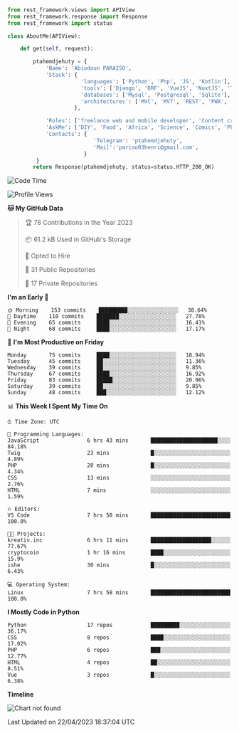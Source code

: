 ###
```python
from rest_framework.views import APIView
from rest_framework.response import Response
from rest_framework import status

class AboutMe(APIView):

    def get(self, request):

        ptahemdjehuty = {
            'Name': 'Abiodoun PARAISO',
            'Stack': {
                       'languages': ['Python', 'Php', 'JS', 'Kotlin'],
                       'tools': ['Django', 'DRF', 'VueJS', 'NuxtJS', 'Threejs' 'React', 'Kotlin', 'Electron'],
                       'databases': ['Mysql', 'Postgresql', 'Sqlite'],
                       'architectures': ['MVC', 'MVT', 'REST', 'PWA', 'SPA', 'MicroServices']
                     },

            'Roles': ['freelance web and mobile developer', 'Content creator', 'Teacher', 'Mentor'],
            'AskMe': ['DIY', 'Food', 'Africa', 'Science', 'Comics', 'Photography', 'Tech', 'Programming'],
            'Contacts': {
                           'Telegram': 'ptahemdjehuty',
                           'Mail':'pariso03henri@gmail.com',
                        }
         }
        return Response(ptahemdjehuty, status=status.HTTP_200_OK)

```                    

<!--START_SECTION:waka-->
![Code Time](http://img.shields.io/badge/Code%20Time-514%20hrs%2025%20mins-blue)

![Profile Views](http://img.shields.io/badge/Profile%20Views-0-blue)

**🐱 My GitHub Data** 

> 🏆 78 Contributions in the Year 2023
 > 
> 📦 61.2 kB Used in GitHub's Storage 
 > 
> 💼 Opted to Hire
 > 
> 📜 31 Public Repositories 
 > 
> 🔑 17 Private Repositories  
 > 
**I'm an Early 🐤** 

```text
🌞 Morning    153 commits    █████████░░░░░░░░░░░░░░░░   38.64% 
🌆 Daytime    110 commits    ███████░░░░░░░░░░░░░░░░░░   27.78% 
🌃 Evening    65 commits     ████░░░░░░░░░░░░░░░░░░░░░   16.41% 
🌙 Night      68 commits     ████░░░░░░░░░░░░░░░░░░░░░   17.17%

```
📅 **I'm Most Productive on Friday** 

```text
Monday       75 commits     ████░░░░░░░░░░░░░░░░░░░░░   18.94% 
Tuesday      45 commits     ██░░░░░░░░░░░░░░░░░░░░░░░   11.36% 
Wednesday    39 commits     ██░░░░░░░░░░░░░░░░░░░░░░░   9.85% 
Thursday     67 commits     ████░░░░░░░░░░░░░░░░░░░░░   16.92% 
Friday       83 commits     █████░░░░░░░░░░░░░░░░░░░░   20.96% 
Saturday     39 commits     ██░░░░░░░░░░░░░░░░░░░░░░░   9.85% 
Sunday       48 commits     ███░░░░░░░░░░░░░░░░░░░░░░   12.12%

```


📊 **This Week I Spent My Time On** 

```text
⌚︎ Time Zone: UTC

💬 Programming Languages: 
JavaScript               6 hrs 43 mins       █████████████████████░░░░   84.18% 
Twig                     23 mins             █░░░░░░░░░░░░░░░░░░░░░░░░   4.89% 
PHP                      20 mins             █░░░░░░░░░░░░░░░░░░░░░░░░   4.34% 
CSS                      13 mins             ░░░░░░░░░░░░░░░░░░░░░░░░░   2.76% 
HTML                     7 mins              ░░░░░░░░░░░░░░░░░░░░░░░░░   1.59%

🔥 Editors: 
VS Code                  7 hrs 58 mins       █████████████████████████   100.0%

🐱‍💻 Projects: 
kreativ.inc              6 hrs 11 mins       ███████████████████░░░░░░   77.67% 
cryptocoin               1 hr 16 mins        ████░░░░░░░░░░░░░░░░░░░░░   15.9% 
ishe                     30 mins             █░░░░░░░░░░░░░░░░░░░░░░░░   6.43%

💻 Operating System: 
Linux                    7 hrs 58 mins       █████████████████████████   100.0%

```

**I Mostly Code in Python** 

```text
Python                   17 repos            █████████░░░░░░░░░░░░░░░░   36.17% 
CSS                      8 repos             ████░░░░░░░░░░░░░░░░░░░░░   17.02% 
PHP                      6 repos             ███░░░░░░░░░░░░░░░░░░░░░░   12.77% 
HTML                     4 repos             ██░░░░░░░░░░░░░░░░░░░░░░░   8.51% 
Vue                      3 repos             █░░░░░░░░░░░░░░░░░░░░░░░░   6.38%

```


**Timeline**

![Chart not found](https://raw.githubusercontent.com/ptahemdjehuty/ptahemdjehuty/main/charts/bar_graph.png) 


 Last Updated on 22/04/2023 18:37:04 UTC
<!--END_SECTION:waka-->
